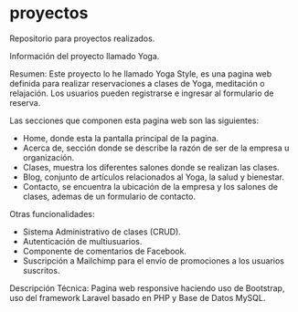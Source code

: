 # proyectos
Repositorio para proyectos realizados.

Información del proyecto llamado Yoga.

Resumen:
Este proyecto lo he llamado Yoga Style, es una pagina web definida para realizar reservaciones a clases de Yoga, meditación o relajación. Los usuarios pueden registrarse e ingresar al formulario de reserva. 

Las secciones que componen esta pagina web son las siguientes:
- Home, donde esta la pantalla principal de la pagina.
- Acerca de, sección donde se describe la razón de ser de la empresa u organización.
- Clases, muestra los diferentes salones donde se realizan las clases.
- Blog, conjunto de artículos relacionados al Yoga, la salud y bienestar.
- Contacto, se encuentra la ubicación de la empresa y los salones de clases, ademas de un formulario de contacto.

Otras funcionalidades:
- Sistema Administrativo de clases (CRUD).
- Autenticación de multiusuarios.
- Componente de comentarios de Facebook.
- Suscripción a Mailchimp para el envío de promociones a los usuarios suscritos.

Descripción Técnica:
Pagina web responsive haciendo uso de Bootstrap, uso del framework Laravel basado en PHP y Base de Datos MySQL.
